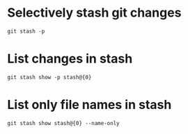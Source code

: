 # Selectively stash git changes

```
git stash -p
```

# List changes in stash

```
git stash show -p stash@{0}
```

# List only file names in stash

```
git stash show stash@{0} --name-only
```
